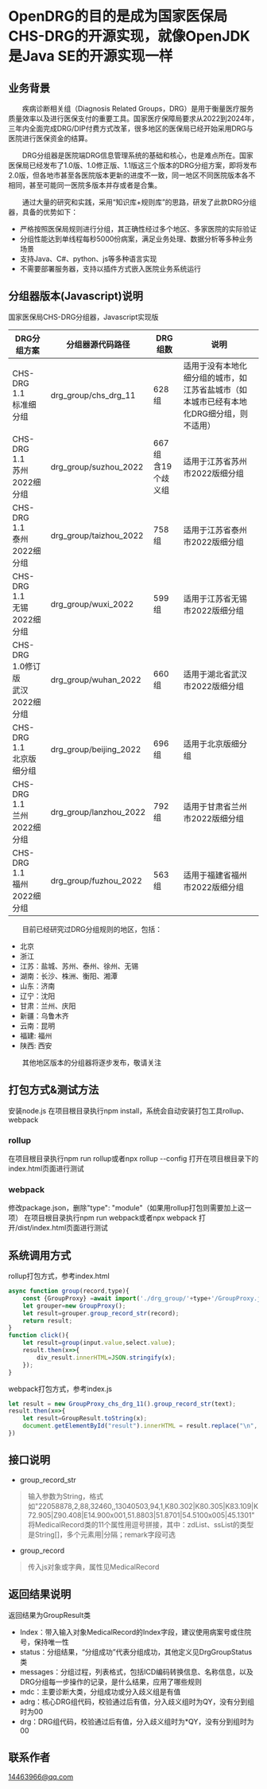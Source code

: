 # OpenDRG的目的是成为国家医保局CHS-DRG的开源实现，就像OpenJDK是Java SE的开源实现一样

## 业务背景

&emsp;&emsp;疾病诊断相关组（Diagnosis Related Groups，DRG）是用于衡量医疗服务质量效率以及进行医保支付的重要工具。国家医疗保障局要求从2022到2024年，三年内全面完成DRG/DIP付费方式改革，很多地区的医保局已经开始采用DRG与医院进行医保资金的结算。

&emsp;&emsp;DRG分组器是医院端DRG信息管理系统的基础和核心，也是难点所在。国家医保局已经发布了1.0版、1.0修正版、1.1版这三个版本的DRG分组方案，即将发布2.0版，但各地市甚至各医院版本更新的进度不一致，同一地区不同医院版本各不相同，甚至可能同一医院多版本并存或者是合集。

&emsp;&emsp;通过大量的研究和实践，采用“知识库+规则库”的思路，研发了此款DRG分组器，具备的优势如下：
* 严格按照医保局规则进行分组，其正确性经过多个地区、多家医院的实际验证
* 分组性能达到单线程每秒5000份病案，满足业务处理、数据分析等多种业务场景
* 支持Java、C#、python、js等多种语言实现
* 不需要部署服务器，支持以插件方式嵌入医院业务系统运行

## 分组器版本(Javascript)说明
国家医保局CHS-DRG分组器，Javascript实现版

|DRG分组方案|分组器源代码路径|DRG组数|说明|
|-|-|-|-|
|CHS-DRG 1.1<br>标准细分组|drg_group/chs_drg_11|628组| 适用于没有本地化细分组的城市，如江苏省盐城市（如本城市已经有本地化DRG细分组，则不适用）|
|CHS-DRG 1.1<br>苏州2022细分组|drg_group/suzhou_2022|667组<br>含19个歧义组| 适用于江苏省苏州市2022版细分组|
|CHS-DRG 1.1<br>泰州2022细分组|drg_group/taizhou_2022|758组| 适用于江苏省泰州市2022版细分组|
|CHS-DRG 1.1<br>无锡2022细分组|drg_group/wuxi_2022|599组| 适用于江苏省无锡市2022版细分组|
|CHS-DRG 1.0修订版<br>武汉2022细分组|drg_group/wuhan_2022|660组| 适用于湖北省武汉市2022版细分组|
|CHS-DRG 1.1<br>北京版细分组|drg_group/beijing_2022|696组| 适用于北京版细分组|
|CHS-DRG 1.1<br>兰州2022细分组|drg_group/lanzhou_2022|792组| 适用于甘肃省兰州市2022版细分组|
|CHS-DRG 1.1<br>福州2022细分组|drg_group/fuzhou_2022|563组| 适用于福建省福州市2022版细分组|

&emsp;&emsp;目前已经研究过DRG分组规则的地区，包括：
* 北京
* 浙江
* 江苏：盐城、苏州、泰州、徐州、无锡
* 湖南：长沙、株洲、衡阳、湘潭
* 山东：济南
* 辽宁：沈阳
* 甘肃：兰州、庆阳
* 新疆：乌鲁木齐
* 云南：昆明
* 福建: 福州
* 陕西: 西安

&emsp;&emsp;其他地区版本的分组器将逐步发布，敬请关注

## 打包方式&测试方法
安装node.js
在项目根目录执行npm install，系统会自动安装打包工具rollup、webpack

### rollup
在项目根目录执行npm run rollup或者npx rollup --config
打开在项目根目录下的index.html页面进行测试

### webpack
修改package.json，删除"type": "module"（如果用rollup打包则需要加上这一项）
在项目根目录执行npm run webpack或者npx webpack
打开/dist/index.html页面进行测试

## 系统调用方式
rollup打包方式，参考index.html
```javascript
async function group(record,type){
    const {GroupProxy} =await import('./drg_group/'+type+'/GroupProxy.js');
    let grouper=new GroupProxy();
    let result=grouper.group_record_str(record);
    return result;
}
function click(){
    let result=group(input.value,select.value);
    result.then(x=>{
        div_result.innerHTML=JSON.stringify(x);
    });
}
```
webpack打包方式，参考index.js
```javascript
let result = new GroupProxy_chs_drg_11().group_record_str(text);
result.then(x=>{
    let result=GroupResult.toString(x);
    document.getElementById("result").innerHTML = result.replace("\n", "<br>");
})
```

## 接口说明
* group_record_str
> 输入参数为String，格式如"22058878,2,88,32460,,13040503,94,1,K80.302|K80.305|K83.109|K72.905|Z90.408|E14.900x001,51.8803|51.8701|54.5100x005|45.1301"
将MedicalRecord类的11个属性用逗号拼接，其中：zdList、ssList的类型是String[]，多个元素用|分隔；remark字段可选

* group_record
> 传入js对象或字典，属性见MedicalRecord

## 返回结果说明
返回结果为GroupResult类
* Index：带入输入对象MedicalRecord的Index字段，建议使用病案号或住院号，保持唯一性
* status：分组结果，“分组成功”代表分组成功，其他定义见DrgGroupStatus类
* messages：分组过程，列表格式，包括ICD编码转换信息、名称信息，以及DRG分组每一步操作的记录，是什么结果，应用了哪些规则
* mdc：主要诊断大类，分组成功或分入歧义组是有值
* adrg：核心DRG组代码，校验通过后有值，分入歧义组时为QY，没有分到组时为00
* drg：DRG组代码，校验通过后有值，分入歧义组时为*QY，没有分到组时为00

## 联系作者
14463966@qq.com